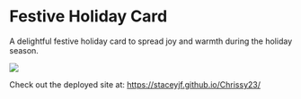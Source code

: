 # Festive Holiday Card

A delightful festive holiday card to spread joy and warmth during the holiday season.

<img src="../Chrissy23/preview.png">

Check out the deployed site at: https://staceyjf.github.io/Chrissy23/


